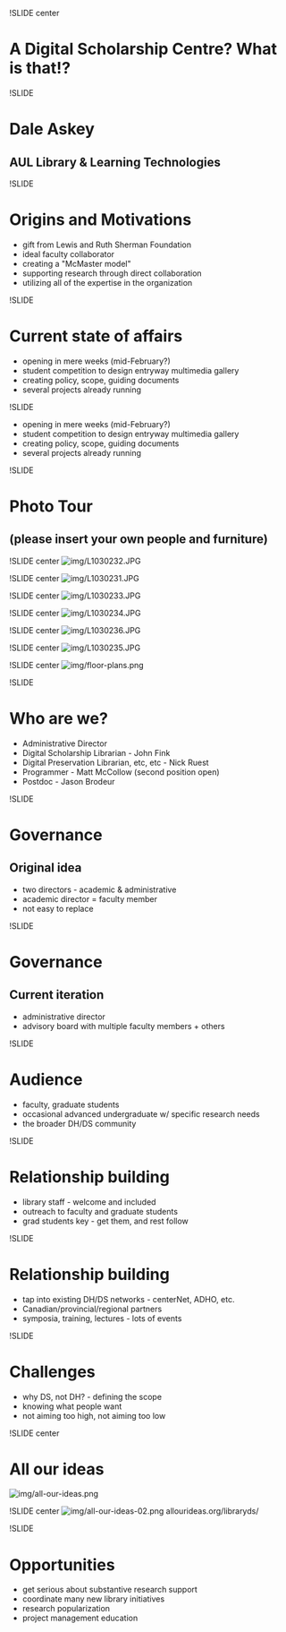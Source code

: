 !SLIDE center
# A Digital Scholarship Centre? What is that!? #

!SLIDE
# Dale Askey #
## AUL Library & Learning Technologies ##

!SLIDE
# Origins and Motivations #
 
  * gift from Lewis and Ruth Sherman Foundation
  * ideal faculty collaborator
  * creating a "McMaster model"
  * supporting research through direct collaboration
  * utilizing all of the expertise in the organization

!SLIDE
# Current state of affairs #

  * opening in mere weeks (mid-February?)
  * student competition to design entryway multimedia gallery
  * creating policy, scope, guiding documents
  * several projects already running

!SLIDE

  * opening in mere weeks (mid-February?)
  * student competition to design entryway multimedia gallery
  * creating policy, scope, guiding documents
  * several projects already running

!SLIDE
# Photo Tour #
## (please insert your own people and furniture) ##
  
!SLIDE center
![img/L1030232.JPG](img/L1030232.JPG)

!SLIDE center
![img/L1030231.JPG](img/L1030231.JPG)

!SLIDE center
![img/L1030233.JPG](img/L1030233.JPG)

!SLIDE center
![img/L1030234.JPG](img/L1030234.JPG)

!SLIDE center
![img/L1030236.JPG](img/L1030236.JPG)

!SLIDE center
![img/L1030235.JPG](img/L1030235.JPG)

!SLIDE center
![img/floor-plans.png](img/floor-plans.png)

!SLIDE
# Who are we? #

  * Administrative Director
  * Digital Scholarship Librarian - John Fink
  * Digital Preservation Librarian, etc, etc - Nick Ruest
  * Programmer - Matt McCollow (second position open)
  * Postdoc - Jason Brodeur

!SLIDE
# Governance #
## Original idea ##

  * two directors - academic & administrative
  * academic director = faculty member
  * not easy to replace

!SLIDE
# Governance #
## Current iteration ##

  * administrative director
  * advisory board with multiple faculty members + others

!SLIDE
# Audience #

  * faculty, graduate students
  * occasional advanced undergraduate w/ specific research needs
  * the broader DH/DS community

!SLIDE
# Relationship building #

  * library staff - welcome and included
  * outreach to faculty and graduate students
  * grad students key - get them, and rest follow

!SLIDE
# Relationship building #

  * tap into existing DH/DS networks - centerNet, ADHO, etc.
  * Canadian/provincial/regional partners
  * symposia, training, lectures - lots of events

!SLIDE
# Challenges #

  * why DS, not DH? - defining the scope
  * knowing what people want
  * not aiming too high, not aiming too low

!SLIDE center
# All our ideas #
![img/all-our-ideas.png](img/all-our-ideas.png)

!SLIDE center
![img/all-our-ideas-02.png](img/all-our-ideas-02.png)
allourideas.org/libraryds/

!SLIDE
# Opportunities #

  * get serious about substantive research support
  * coordinate many new library initiatives
  * research popularization
  * project management education
